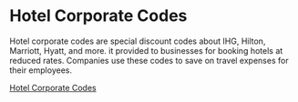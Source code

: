 # Hotel Corporate Codes

Hotel corporate codes are special discount codes about IHG, Hilton, Marriott, Hyatt, and more. it provided to businesses for booking hotels at reduced rates. Companies use these codes to save on travel expenses for their employees.

[Hotel Corporate Codes](https://corporate-codes.online)